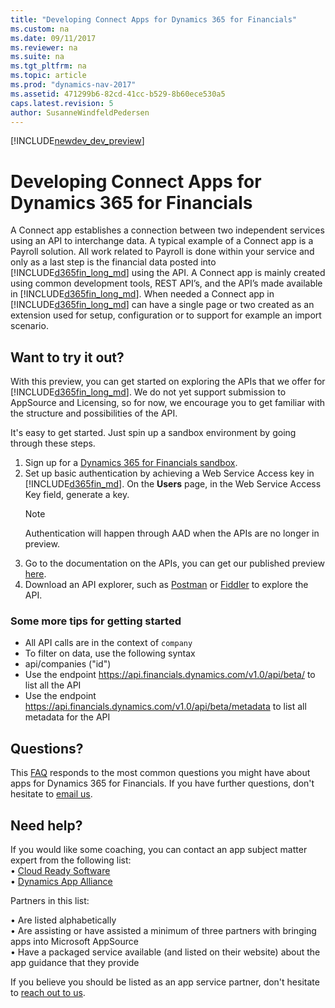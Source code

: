 ```yaml
---
title: "Developing Connect Apps for Dynamics 365 for Financials"
ms.custom: na
ms.date: 09/11/2017
ms.reviewer: na
ms.suite: na
ms.tgt_pltfrm: na
ms.topic: article
ms.prod: "dynamics-nav-2017"
ms.assetid: 471299b6-82cd-41cc-b529-8b60ece530a5
caps.latest.revision: 5
author: SusanneWindfeldPedersen
---
```


[!INCLUDE[newdev_dev_preview](includes/newdev_dev_preview.md)]

# Developing Connect Apps for Dynamics 365 for Financials
A Connect app establishes a connection between two independent services using an API to interchange data. A typical example of a Connect app is a Payroll solution. All work related to Payroll is done within your service and only as a last step is the financial data posted into [!INCLUDE[d365fin_long_md](includes/d365fin_long_md.md)] using the API. A Connect app is mainly created using common development tools, REST API’s, and the API’s made available in [!INCLUDE[d365fin_long_md](includes/d365fin_long_md.md)]. When needed a Connect app in [!INCLUDE[d365fin_long_md](includes/d365fin_long_md.md)] can have a single page or two created as an extension used for setup, configuration or to support for example an import scenario.

## Want to try it out?
With this preview, you can get started on exploring the APIs that we offer for [!INCLUDE[d365fin_long_md](includes/d365fin_long_md.md)]. We do not yet support submission to AppSource and Licensing, so for now, we encourage you to get familiar with the structure and possibilities of the API.

It's easy to get started. Just spin up a sandbox environment by going through these steps.

1) Sign up for a [Dynamics 365 for Financials sandbox](https://aka.ms/GetSandboxForFinancials).    
2) Set up basic authentication by achieving a Web Service Access key in [!INCLUDE[d365fin_md](includes/d365fin_md.md)]. On the **Users** page, in the Web Service Access Key field, generate a key.
    > [!NOTE]
    > Authentication will happen through AAD when the APIs are no longer in preview.
3) Go to the documentation on the APIs, you can get our published preview [here](https://msdn.microsoft.com/en-us/dynamics-nav/fin-graph/index).
4) Download an API explorer, such as [Postman](https://www.getpostman.com/) or [Fiddler](http://www.telerik.com/fiddler) to explore the API.

### Some more tips for getting started
+ All API calls are in the context of `company`
+ To filter on data, use the following syntax
+ api/companies ("id")
+ Use the endpoint https://api.financials.dynamics.com/v1.0/api/beta/ to list all the API
+ Use the endpoint https://api.financials.dynamics.com/v1.0/api/beta/metadata to list all metadata for the API

## Questions?
This [FAQ](https://go.microsoft.com/fwlink/?linkid=841520) responds to the most common questions you might have about apps for Dynamics 365 for Financials. If you have further questions, don't hesitate to [email us](mailto:d365val@microsoft.com).

## Need help?
If you would like some coaching, you can contact an app subject matter expert from the following list:  
•	[Cloud Ready Software](http://cloud-ready-software.com)    
•	[Dynamics App Alliance](http://dynamicsappalliance.com)

Partners in this list:

•	Are listed alphabetically  
•	Are assisting or have assisted a minimum of three partners with bringing apps into Microsoft AppSource  
•	Have a packaged service available (and listed on their website) about the app guidance that they provide  

If you believe you should be listed as an app service partner, don't hesitate to [reach out to us](mailto:d365val@microsoft.com).